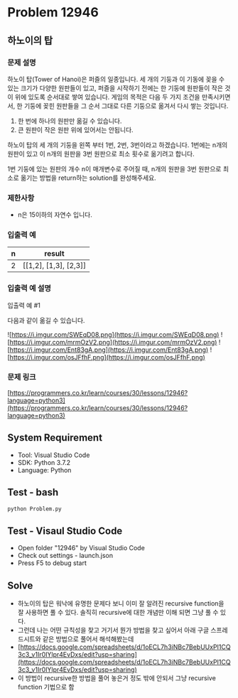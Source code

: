 # Problem 12946

## 하노이의 탑

### 문제 설명

하노이 탑(Tower of Hanoi)은 퍼즐의 일종입니다. 세 개의 기둥과 이 기동에 꽂을 수 있는 크기가 다양한 원판들이 있고, 퍼즐을 시작하기 전에는 한 기둥에 원판들이 작은 것이 위에 있도록 순서대로 쌓여 있습니다. 게임의 목적은 다음 두 가지 조건을 만족시키면서, 한 기둥에 꽂힌 원판들을 그 순서 그대로 다른 기둥으로 옮겨서 다시 쌓는 것입니다.

1. 한 번에 하나의 원판만 옮길 수 있습니다.
2. 큰 원판이 작은 원판 위에 있어서는 안됩니다.

하노이 탑의 세 개의 기둥을 왼쪽 부터 1번, 2번, 3번이라고 하겠습니다. 1번에는 n개의 원판이 있고 이 n개의 원판을 3번 원판으로 최소 횟수로 옮기려고 합니다.

1번 기둥에 있는 원판의 개수 n이 매개변수로 주어질 때, n개의 원판을 3번 원판으로 최소로 옮기는 방법을 return하는 solution를 완성해주세요.

### 제한사항

- n은 15이하의 자연수 입니다.

### 입출력 예

|n|result|
|-|------|
|2|[[1,2], [1,3], [2,3]]|

### 입출력 예 설명

입출력 예 #1

다음과 같이 옮길 수 있습니다.

![https://i.imgur.com/SWEqD08.png](https://i.imgur.com/SWEqD08.png)
![https://i.imgur.com/mrmOzV2.png](https://i.imgur.com/mrmOzV2.png)
![https://i.imgur.com/Ent83gA.png](https://i.imgur.com/Ent83gA.png)
![https://i.imgur.com/osJFfhF.png](https://i.imgur.com/osJFfhF.png)

### 문제 링크

[https://programmers.co.kr/learn/courses/30/lessons/12946?language=python3](https://programmers.co.kr/learn/courses/30/lessons/12946?language=python3)

## System Requirement

- Tool: Visual Studio Code
- SDK: Python 3.7.2
- Language: Python

## Test - bash

```bash
python Problem.py
```

## Test - Visaul Studio Code

- Open folder "12946" by Visual Studio Code
- Check out settings - launch.json
- Press F5 to debug start

## Solve

- 하노이의 탑은 워낙에 유명한 문제다 보니 이미 잘 알려진 recursive function을 잘 사용하면 풀 수 있다. 솔직히 recursive에 대한 개념만 이해 되면 그냥 풀 수 있다.
- 그런데 나는 어떤 규칙성을 찾고 거기서 뭔가 방법을 찾고 싶어서 아래 구글 스프레드시트와 같은 방법으로 풀어서 해석해봤는데
- [https://docs.google.com/spreadsheets/d/1oECL7h3iNBc7BebUUxPI1CQ3c3_v1Ir0IYlpr4EvDxs/edit?usp=sharing](https://docs.google.com/spreadsheets/d/1oECL7h3iNBc7BebUUxPI1CQ3c3_v1Ir0IYlpr4EvDxs/edit?usp=sharing)
- 이 방법이 recursive한 방법을 풀어 놓은거 정도 밖에 안되서 그냥 recursive function 기법으로 함